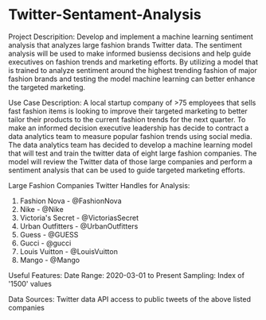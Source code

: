# Twitter-Sentament-Analysis

Project Descripition:
Develop and implement a machine learning sentiment analysis that analyzes large fashion brands Twitter data. The sentiment analysis will be used to make informed busienss decisions and help guide executives on fashion trends and marketing efforts. By utilizing a model that is trained to analyze sentiment around the highest trending fashion of major fashion brands and testing the model machine learning can better enhance the targeted marketing. 

Use Case Description:
A local startup company of >75 employees that sells fast fashion items is looking to improve their targeted marketing to better tailor their products to the current fashion trends for the next quarter. To make an informed decision executive leadership has decide to contract a data analytics team to measure popular fashion trends using social media. The data analytics team has decided to develop a machine learning model that will test and train the twitter data of eight large fashion companies. The model will review the Twitter data of those large companies and perform a sentiment analysis that can be used to guide targeted marketing efforts. 

Large Fashion Companies Twitter Handles for Analysis:
1. Fashion Nova - @FashionNova
2. Nike - @Nike
3. Victoria's Secret - @VictoriasSecret
4. Urban Outfitters - @UrbanOutfitters
5. Guess - @GUESS
6. Gucci - @gucci 
7. Louis Vuitton - @LouisVuitton 
8. Mango - @Mango

Useful Features:
Date Range: 2020-03-01 to Present 
Sampling: Index of '1500' values

Data Sources:
Twitter data API access to public tweets of the above listed companies
